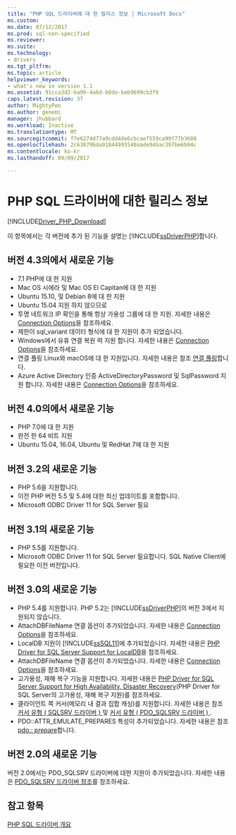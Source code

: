 ```yaml
---
title: "PHP SQL 드라이버에 대 한 릴리스 정보 | Microsoft Docs"
ms.custom: 
ms.date: 07/12/2017
ms.prod: sql-non-specified
ms.reviewer: 
ms.suite: 
ms.technology:
- drivers
ms.tgt_pltfrm: 
ms.topic: article
helpviewer_keywords:
- what's new in version 1.1
ms.assetid: 91cca3d2-ba99-4a6d-b0de-beb9699cb3f8
caps.latest.revision: 37
author: MightyPen
ms.author: genemi
manager: jhubbard
ms.workload: Inactive
ms.translationtype: MT
ms.sourcegitcommit: f7e6274d77a9cdd4de6cbcaef559ca99f77b3608
ms.openlocfilehash: 2c63079bda91844995540aade94bac397be6b94c
ms.contentlocale: ko-kr
ms.lasthandoff: 09/09/2017

---
```

# <a name="release-notes-for-the-php-sql-driver"></a>PHP SQL 드라이버에 대한 릴리스 정보
[!INCLUDE[Driver_PHP_Download](../../includes/driver_php_download.md)]

이 항목에서는 각 버전에 추가 된 기능을 설명는 [!INCLUDE[ssDriverPHP](../../includes/ssdriverphp_md.md)]합니다.  

## <a name="whats-new-in-version-43"></a>버전 4.3의에서 새로운 기능

- 7.1 PHP에 대 한 지원
- Mac OS 시에라 및 Mac OS El Capitan에 대 한 지원
- Ubuntu 15.10, 및 Debian 8에 대 한 지원
- Ubuntu 15.04 지원 하지 않으므로
- 투명 네트워크 IP 확인을 통해 항상 가용성 그룹에 대 한 지원. 자세한 내용은 [Connection Options](../../connect/php/connection-options.md)을 참조하세요. 
- 제한이 sql_variant 데이터 형식에 대 한 지원이 추가 되었습니다.
- Windows에서 유휴 연결 복원 력 지원 합니다. 자세한 내용은 [Connection Options](../../connect/php/connection-options.md)을 참조하세요.
- 연결 풀링 Linux와 macOS에 대 한 지원입니다. 자세한 내용은 참조 [연결 풀링](../../connect/php/connection-pooling-microsoft-drivers-for-php-for-sql-server.md)합니다.
- Azure Active Directory 인증 ActiveDirectoryPassword 및 SqlPassword 지원 합니다. 자세한 내용은 [Connection Options](../../connect/php/connection-options.md)을 참조하세요.
  
## <a name="whats-new-in-version-40"></a>버전 4.0의에서 새로운 기능 

- PHP 7.0에 대 한 지원  
- 완전 한 64 비트 지원
- Ubuntu 15.04, 16.04, Ubuntu 및 RedHat 7에 대 한 지원

## <a name="whats-new-in-version-32"></a>버전 3.2의 새로운 기능 

- PHP 5.6을 지원합니다.   
- 이전 PHP 버전 5.5 및 5.4에 대한 최신 업데이트를 포함합니다.   
- Microsoft ODBC Driver 11 for SQL Server 필요  
  
## <a name="whats-new-in-version-31"></a>버전 3.1의 새로운 기능
 
- PHP 5.5를 지원합니다.  
- Microsoft ODBC Driver 11 for SQL Server 필요합니다. SQL Native Client에 필요한 이전 버전입니다.  
  
## <a name="whats-new-in-version-30"></a>버전 3.0의 새로운 기능  

- PHP 5.4를 지원합니다.  PHP 5.2는 [!INCLUDE[ssDriverPHP](../../includes/ssdriverphp_md.md)]의 버전 3에서 지원되지 않습니다.  
- AttachDBFileName 연결 옵션이 추가되었습니다. 자세한 내용은 [Connection Options](../../connect/php/connection-options.md)을 참조하세요.  
- LocalDB 지원이 [!INCLUDE[ssSQL11](../../includes/sssql11_md.md)]에 추가되었습니다. 자세한 내용은 [PHP Driver for SQL Server Support for LocalDB](../../connect/php/php-driver-for-sql-server-support-for-localdb.md)을 참조하세요.
- AttachDBFileName 연결 옵션이 추가되었습니다. 자세한 내용은 [Connection Options](../../connect/php/connection-options.md)을 참조하세요.  
- 고가용성, 재해 복구 기능을 지원합니다. 자세한 내용은 [PHP Driver for SQL Server Support for High Availability, Disaster Recovery](../../connect/php/php-driver-for-sql-server-support-for-high-availability-disaster-recovery.md)(PHP Driver for SQL Server의 고가용성, 재해 복구 지원)를 참조하세요.
- 클라이언트 쪽 커서(메모리 내 결과 집합 캐싱)를 지원합니다. 자세한 내용은 참조 [커서 유형 &#40; SQLSRV 드라이버 &#41; ](../../connect/php/cursor-types-sqlsrv-driver.md) 및 [커서 유형 &#40; PDO_SQLSRV 드라이버 &#41; ](../../connect/php/cursor-types-pdo-sqlsrv-driver.md).
- PDO::ATTR_EMULATE_PREPARES 특성이 추가되었습니다. 자세한 내용은 참조 [pdo:: prepare](../../connect/php/pdo-prepare.md)합니다.  
  
## <a name="whats-new-in-version-20"></a>버전 2.0의 새로운 기능  
버전 2.0에서는 PDO_SQLSRV 드라이버에 대한 지원이 추가되었습니다. 자세한 내용은 [PDO_SQLSRV 드라이버 참조](../../connect/php/pdo-sqlsrv-driver-reference.md)를 참조하세요.  
  
## <a name="see-also"></a>참고 항목  
[PHP SQL 드라이버 개요](../../connect/php/overview-of-the-php-sql-driver.md)
  

